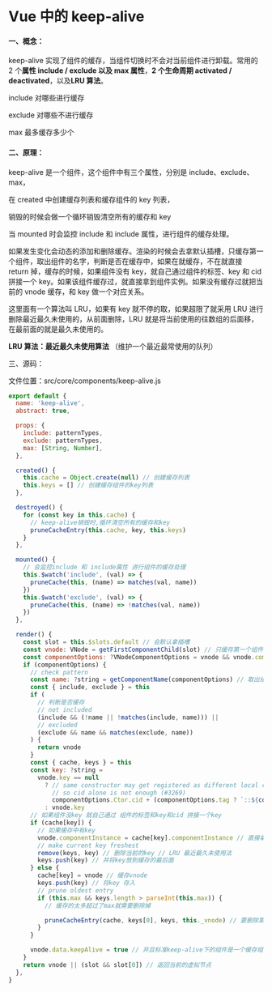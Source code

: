 # Vue 中的 keep-alive

#### 一、概念：

keep-alive 实现了组件的缓存，当组件切换时不会对当前组件进行卸载。常用的 2 个**属性 include / exclude 以及 max 属性**，**2 个生命周期 activated / deactivated**，以及**LRU 算法**。

include 对哪些进行缓存

exclude 对哪些不进行缓存

max 最多缓存多少个

#### 二、原理：

keep-alive 是一个组件，这个组件中有三个属性，分别是 include、exclude、max，

在 created 中创建缓存列表和缓存组件的 key 列表，

销毁的时候会做一个循环销毁清空所有的缓存和 key

当 mounted 时会监控 include 和 include 属性，进行组件的缓存处理。

如果发生变化会动态的添加和删除缓存。渲染的时候会去拿默认插槽，只缓存第一个组件，取出组件的名字，判断是否在缓存中，如果在就缓存，不在就直接 return 掉，缓存的时候，如果组件没有 key，就自己通过组件的标签、key 和 cid 拼接一个 key。如果该组件缓存过，就直接拿到组件实例。如果没有缓存过就把当前的 vnode 缓存，和 key 做一个对应关系。

这里面有一个算法叫 LRU，如果有 key 就不停的取，如果超限了就采用 LRU 进行删除最近最久未使用的，从前面删除，LRU 就是将当前使用的往数组的后面移，在最前面的就是最久未使用的。

**LRU 算法：最近最久未使用算法** （维护一个最近最常使用的队列）

三、源码：

文件位置：src/core/components/keep-alive.js

```js
export default {
  name: 'keep-alive',
  abstract: true,

  props: {
    include: patternTypes,
    exclude: patternTypes,
    max: [String, Number],
  },

  created() {
    this.cache = Object.create(null) // 创建缓存列表
    this.keys = [] // 创建缓存组件的key列表
  },

  destroyed() {
    for (const key in this.cache) {
      // keep-alive销毁时,循环清空所有的缓存和key
      pruneCacheEntry(this.cache, key, this.keys)
    }
  },

  mounted() {
    // 会监控include 和 include属性 进行组件的缓存处理
    this.$watch('include', (val) => {
      pruneCache(this, (name) => matches(val, name))
    })
    this.$watch('exclude', (val) => {
      pruneCache(this, (name) => !matches(val, name))
    })
  },

  render() {
    const slot = this.$slots.default // 会默认拿插槽
    const vnode: VNode = getFirstComponentChild(slot) // 只缓存第一个组件
    const componentOptions: ?VNodeComponentOptions = vnode && vnode.componentOptions
    if (componentOptions) {
      // check pattern
      const name: ?string = getComponentName(componentOptions) // 取出组件的名字
      const { include, exclude } = this
      if (
        // 判断是否缓存
        // not included
        (include && (!name || !matches(include, name))) ||
        // excluded
        (exclude && name && matches(exclude, name))
      ) {
        return vnode
      }
      const { cache, keys } = this
      const key: ?string =
        vnode.key == null
          ? // same constructor may get registered as different local components
            // so cid alone is not enough (#3269)
            componentOptions.Ctor.cid + (componentOptions.tag ? `::${componentOptions.tag}` : '')
          : vnode.key
      // 如果组件没key 就自己通过 组件的标签和key和cid 拼接一个key
      if (cache[key]) {
        // 如果缓存中有key
        vnode.componentInstance = cache[key].componentInstance // 直接拿到组件实例
        // make current key freshest
        remove(keys, key) // 删除当前的key // LRU 最近最久未使用法
        keys.push(key) // 并将key放到缓存的最后面
      } else {
        cache[key] = vnode // 缓存vnode
        keys.push(key) // 将key 存入
        // prune oldest entry
        if (this.max && keys.length > parseInt(this.max)) {
          // 缓存的太多超过了max就需要删除掉

          pruneCacheEntry(cache, keys[0], keys, this._vnode) // 要删除第0个 但是现在渲染的就是第0个
        }
      }

      vnode.data.keepAlive = true // 并且标准keep-alive下的组件是一个缓存组件
    }
    return vnode || (slot && slot[0]) // 返回当前的虚拟节点
  },
}
```
